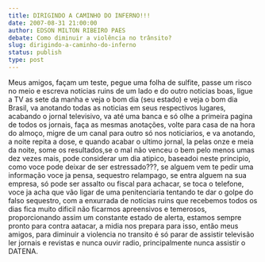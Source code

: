 ```yaml
---
title: DIRIGINDO A CAMINHO DO INFERNO!!!
date: 2007-08-31 21:00:00
author: EDSON MILTON RIBEIRO PAES
debate: Como diminuir a violência no trânsito?
slug: dirigindo-a-caminho-do-inferno
status: publish 
type: post
---
```


Meus amigos, façam um teste, pegue uma folha de sulfite, passe um risco no meio e escreva noticias ruins de um lado e do outro noticias boas, ligue a TV as sete da manha e veja o bom dia (seu estado) e veja o bom dia Brasil, va anotando todas as noticias em seus respectivos lugares, acabando o jornal televisivo, va até uma banca e só olhe a primeira pagina de todos os jornais, faça as mesmas anotações, volte para casa de na hora do almoço, migre de um canal para outro só nos noticiarios, e va anotando, a noite repita a dose, e quando acabar o ultimo jornal, la pelas onze e meia da noite, some os resultados,se o mal não venceu o bem pelo menos umas dez vezes mais, pode considerar um dia atipico, baseadoi neste principio, como voce pode deixar de ser estressado???, se alguem vem te pedir uma informação voce ja pensa, sequestro relampago, se entra alguem na sua empresa, só pode ser assalto ou fiscal para achacar, se toca o telefone, voce ja acha que vão ligar de uma penitenciaria tentando te dar o golpe do falso sequestro, com a enxurrada de noticias ruins que recebemos todos os dias fica muito dificil não ficarmos apreensivos e temerosos, proporcionando assim um constante estado de alerta, estamos sempre pronto para contra aatacar, a midia nos prepara para isso, então meus amigos, para diminuir a violencia no transito é só parar de assistir televisão ler jornais e revistas e nunca ouvir radio, principalmente nunca assistir o DATENA.
